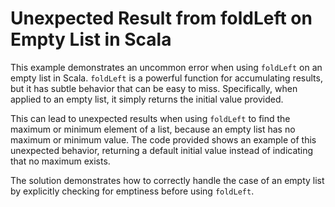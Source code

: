 # Unexpected Result from foldLeft on Empty List in Scala

This example demonstrates an uncommon error when using `foldLeft` on an empty list in Scala.  `foldLeft` is a powerful function for accumulating results, but it has subtle behavior that can be easy to miss.  Specifically, when applied to an empty list, it simply returns the initial value provided.

This can lead to unexpected results when using `foldLeft` to find the maximum or minimum element of a list, because an empty list has no maximum or minimum value.  The code provided shows an example of this unexpected behavior, returning a default initial value instead of indicating that no maximum exists.

The solution demonstrates how to correctly handle the case of an empty list by explicitly checking for emptiness before using `foldLeft`. 